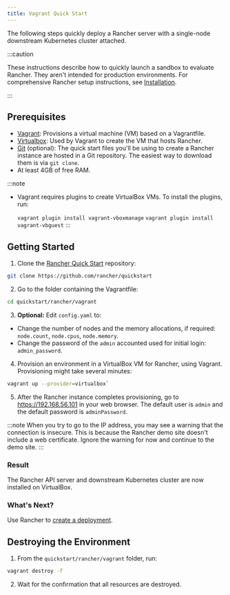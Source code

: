 ```yaml
---
title: Vagrant Quick Start
---
```


<head>
  <link rel="canonical" href="https://ranchermanager.docs.rancher.com/getting-started/quick-start-guides/deploy-rancher-manager/vagrant"/>
</head>

The following steps quickly deploy a Rancher server with a single-node downstream Kubernetes cluster attached.

:::caution

These instructions describe how to quickly launch a sandbox to evaluate Rancher. They aren't intended for production environments. For comprehensive Rancher setup instructions, see [Installation](../../../pages-for-subheaders/installation-and-upgrade.md).

:::

## Prerequisites

- [Vagrant](https://www.vagrantup.com): Provisions a virtual machine (VM) based on a Vagrantfile.
- [Virtualbox](https://www.virtualbox.org): Used by Vagrant to create the VM that hosts Rancher.
- [Git](https://git-scm.com/) (optional): The quick start files you'll be using to create a Rancher instance are hosted in a Git repository. The easiest way to download them is via `git clone`. 
- At least 4GB of free RAM.

:::note
- Vagrant requires plugins to create VirtualBox VMs. To install the plugins, run:
 
  `vagrant plugin install vagrant-vboxmanage`
  `vagrant plugin install vagrant-vbguest`
:::

## Getting Started

1. Clone the [Rancher Quick Start](https://github.com/rancher/quickstart) repository: 

```bash
git clone https://github.com/rancher/quickstart
```

2. Go to the folder containing the Vagrantfile: 

```bash
cd quickstart/rancher/vagrant
```

3. **Optional:** Edit `config.yaml` to:

  - Change the number of nodes and the memory allocations, if required: `node.count`, `node.cpus`, `node.memory`.
  - Change the password of the `admin` accounted used for initial login: `admin_password`.

4. Provision an environment in a VirtualBox VM for Rancher, using Vagrant. Provisioning might take several minutes:
 
```bash
vagrant up --provider=virtualbox`
```

5. After the Rancher instance completes provisioning, go to https://192.168.56.101 in your web browser. The default user is `admin` and the default password is `adminPassword`.

:::note
When you try to go to the IP address, you may see a warning that the connection is insecure.
This is because the Rancher demo site doesn't include a web certificate.
Ignore the warning for now and continue to the demo site.
:::

### Result

The Rancher API server and downstream Kubernetes cluster are now installed on VirtualBox.

### What's Next?

Use Rancher to [create a deployment](../../../pages-for-subheaders/deploy-rancher-workloads.md).

## Destroying the Environment

1. From the `quickstart/rancher/vagrant` folder, run:

```bash
vagrant destroy -f
```

2. Wait for the confirmation that all resources are destroyed.
